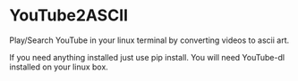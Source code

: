# YouTube2ASCII
Play/Search YouTube in your linux terminal by converting videos to ascii art.

If you need anything installed just use pip install.
You will need YouTube-dl installed on your linux box.
